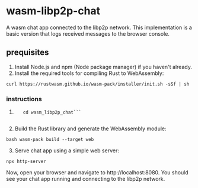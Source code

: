 # wasm-libp2p-chat
A wasm chat app connected to the libp2p network. This implementation is a basic version that logs received messages to the browser console.

## prequisites

1. Install Node.js and npm (Node package manager) if you haven't already.
2. Install the required tools for compiling Rust to WebAssembly:

```curl https://rustwasm.github.io/wasm-pack/installer/init.sh -sSf | sh```

### instructions

1. ```cargo new --lib wasm_libp2p_chat
      cd wasm_libp2p_chat```
      
2. Build the Rust library and generate the WebAssembly module:

```bash wasm-pack build --target web```

3. Serve chat app using a simple web server:

```npx http-server```

Now, open your browser and navigate to http://localhost:8080. You should see your chat app running and connecting to the libp2p network. 
